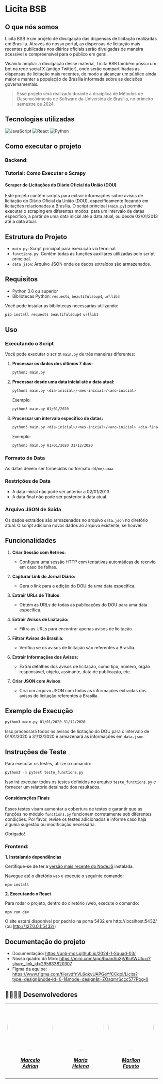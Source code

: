 # Licita BSB

## O que nós somos

Licita BSB é um projeto de divulgação das dispensas de licitação realizadas em Brasília. Através do nosso portal, as dispensas de licitação mais recentes publicadas nos diários oficiais serão divulgadas de maneira acessível e compreensível para o público em geral.

Visando ampliar a divulgação desse material, Licita BSB também possui um bot na rede social X (antigo Twitter), onde serão compartilhadas as dispensas de licitação mais recentes, de modo a alcançar um público ainda maior e manter a população de Brasília informada sobre as decisões governamentais.

> Esse projeto será realizado durante a disciplica de Métodos de Desenvolvimento de Software da Universida de Brasília, no primeiro semestre de 2024.

## Tecnologias utilizadas

![JavaScript](https://img.shields.io/badge/javascript-%23323330.svg?style=for-the-badge&logo=javascript&logoColor=%23F7DF1E) ![React](https://img.shields.io/badge/react-%2320232a.svg?style=for-the-badge&logo=react&logoColor=%2361DAFB) ![Python](https://img.shields.io/badge/python-3670A0?style=for-the-badge&logo=python&logoColor=ffdd54)

## Como executar o projeto
### Backend:

### Tutorial: Como Executar o Scrapy

#### Scraper de Licitações do Diário Oficial da União (DOU)

Este projeto contém scripts para extrair informações sobre avisos de licitação do Diário Oficial da União (DOU), especificamente focando em licitações relacionadas a Brasília. O script principal (`main.py`) permite executar o scraping em diferentes modos: para um intervalo de datas específico, a partir de uma data inicial até a data atual, ou desde 02/01/2013 até a data atual.

## Estrutura do Projeto

- `main.py`: Script principal para execução via terminal.
- `functions.py`: Contém todas as funções auxiliares utilizadas pelo script principal.
- `data.json`: Arquivo JSON onde os dados extraídos são armazenados.

## Requisitos

- Python 3.6 ou superior
- Bibliotecas Python: `requests`, `beautifulsoup4`, `urllib3`

Você pode instalar as bibliotecas necessárias utilizando:
```sh
pip install requests beautifulsoup4 urllib3
```

## Uso

### Executando o Script

Você pode executar o script `main.py` de três maneiras diferentes:

1. **Processar os dados dos últimos 7 dias:**
    ```sh
    python3 main.py
    ```

2. **Processar desde uma data inicial até a data atual:**
    ```sh
    python3 main.py <dia-inicial>/<mes-inicial>/<ano-inicial>
    ```

    Exemplo:
    ```sh
    python3 main.py 01/01/2020
    ```

3. **Processar um intervalo específico de datas:**
    ```sh
    python3 main.py <dia-inicial>/<mes-inicial>/<ano-inicial> <dia-final>/<mes-final>/<ano-final>
    ```

    Exemplo:
    ```sh
    python3 main.py 01/01/2020 31/12/2020
    ```

### Formato de Data

As datas devem ser fornecidas no formato `dd/mm/aaaa`.

### Restrições de Data

- A data inicial não pode ser anterior a 02/01/2013.
- A data final não pode ser posterior à data atual.

### Arquivo JSON de Saída

Os dados extraídos são armazenados no arquivo `data.json` no diretório atual. O script adiciona novos dados ao arquivo existente, se houver.

## Funcionalidades

1. **Criar Sessão com Retries:**
   - Configura uma sessão HTTP com tentativas automáticas de reenvio em caso de falhas.

2. **Capturar Link do Jornal Diário:**
   - Gera o link para a edição do DOU de uma data específica.

3. **Extrair URLs de Títulos:**
   - Obtém as URLs de todas as publicações do DOU para uma data específica.

4. **Extrair Avisos de Licitação:**
   - Filtra as URLs para encontrar apenas avisos de licitação.

5. **Filtrar Avisos de Brasília:**
   - Verifica se os avisos de licitação são referentes a Brasília.

6. **Extrair Informações dos Avisos:**
   - Extrai detalhes dos avisos de licitação, como tipo, número, órgão responsável, objeto, assinante, data de publicação, etc.

7. **Criar JSON com Avisos:**
   - Cria um arquivo JSON com todas as informações extraídas dos avisos de licitação referentes a Brasília.

## Exemplo de Execução

```sh
python3 main.py 01/01/2020 31/12/2020
```

Isso processará todos os avisos de licitação do DOU para o intervalo de 01/01/2020 a 31/12/2020 e armazenará as informações em `data.json`.

## Instruções de Teste
Para executar os testes, utilize o comando:
```bash
python3 -m pytest teste_functions.py
```
Isso irá executar todos os testes definidos no arquivo `teste_functions.py` e fornecer um relatório detalhado dos resultados.

#### Considerações Finais
Esses testes visam aumentar a cobertura de testes e garantir que as funções no módulo `functions.py` funcionem corretamente sob diferentes condições. Por favor, revise os testes adicionados e informe caso haja alguma sugestão ou modificação necessária.

Obrigado!

### Frontend:

**1. Instalando dependências**

Certifique-se de ter a [versão mais recente do NodeJS](https://nodejs.org/en/download) instalada.

Navegue até o diretório `web` e execute o seguinte comando:
```
npm install
```

**2. Executando o React**

Para rodar o projeto, dentro do diretório /web, execute o comando:
```
npm run dev
```

O site estará disponível por padrão na porta 5432 em http://localhost:5432/ (ou http://127.0.0.1:5432/)


## Documentação do projeto


- Documentação: https://unb-mds.github.io/2024-1-Squad-03/
- Nosso quadro do Miro: https://miro.com/app/board/uXjVKcAWUlc=/?share_link_id=295633820307
- Figma da equipe: https://www.figma.com/file/vdfnVL6qkyUAPGeYfCCqol/Licita?type=design&node-id=0-1&mode=design&t=ZOaqmrSccc577Pog-0

## 🧑‍💻👩‍💻 Desenvolvedores

<center>
<table style="margin-left: auto; margin-right: auto;">
    <tr>
        <td align="center">
            <a href="https://github.com/Marcelo-Adrian">
                <img style="border-radius: 50%;" src="https://github.com/Marcelo-Adrian.png" width="150px;"/>
                <h5 class="text-center">Marcelo<br>Adrian</h5>
            </a>
        </td>
        <td align="center">
            <a href="https://github.com/MariaCHelena">
                <img style="border-radius: 50%;" src="https://github.com/MariaCHelena.png" width="150px;"/>
                <h5 class="text-center">Maria<br>Helena</h5>
            </a>
        </td>
        <td align="center">
            <a href="https://github.com/m4rllon">
                <img style="border-radius: 50%;" src="https://github.com/m4rllon.png" width="150px;"/>
                <h5 class="text-center">Marllon<br>Fausto</h5>
            </a>
        </td>
        <td align="center">
            <a href="https://github.com/nateejpg">
                <img style="border-radius: 50%;" src="https://github.com/nateejpg.png" width="150px;"/>
                <h5 class="text-center">Nathan<br>Abreu</h5>
            </a>
        </td>
        <td align="center">
            <a href="https://github.com/Otavio4283">
                <img style="border-radius: 50%;" src="https://github.com/Otavio4283.png" width="150px;"/>
                <h5 class="text-center">Otávio<br>Henrique</h5>
            </a>
        </td>
         <td align="center">
            <a href="https://github.com/thaleseuflauzino">
                <img style="border-radius: 50%;" src="https://github.com/thaleseuflauzino.png" width="150px;"/>
                <h5 class="text-center">Thales<br>Euflauzino</h5>
            </a>
        </td>
	<td align="center">
            <a href="https://github.com/moonshinerd">
                <img style="border-radius: 50%;" src="https://github.com/moonshinerd.png" width="150px;"/>
                <h5 class="text-center">Víctor<br>Schmidt</h5>
            </a>
        </td>
</table>

</center>
